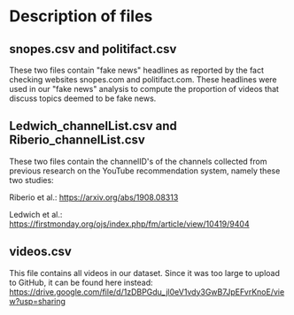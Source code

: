 # Description of files

## snopes.csv and politifact.csv
These two files contain "fake news" headlines as reported by the fact checking websites snopes.com and politifact.com. These headlines were used in our "fake news" analysis to compute the proportion of videos that discuss topics deemed to be fake news.

## Ledwich_channelList.csv and Riberio_channelList.csv
These two files contain the channelID's of the channels collected from previous research on the YouTube recommendation system, namely these two studies:

Riberio et al.: https://arxiv.org/abs/1908.08313

Ledwich et al.: https://firstmonday.org/ojs/index.php/fm/article/view/10419/9404

## videos.csv
This file contains all videos in our dataset. Since it was too large to upload to GitHub, it can be found here instead: https://drive.google.com/file/d/1zDBPGdu_jl0eV1vdy3GwB7JpEFvrKnoE/view?usp=sharing
